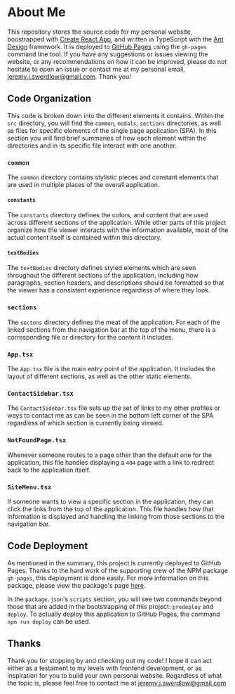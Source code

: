 # About Me

This repository stores the source code for my personal website, boostrapped with
[Create React App](https://github.com/facebook/create-react-app), and written in
TypeScript with the [Ant Design](https://ant.design) framework. It is deployed to
[GitHub Pages](https://pages.github.com/) using the `gh-pages` command line tool. If you
have any suggestions or issues viewing the website, or any recommendations on how it can
be improved, please do not hesitate to open an issue or contact me at my personal email,
[jeremy.j.swerdlow@gmail.com](mailto:jeremyjswerdlow@gmail.com). Thank you!

## Code Organization

This code is broken down into the different elements it contains. Within the `src`
directory, you will find the `common`, `modals`, `sections` directories, as well as
files for specific elements of the single page application (SPA). In this section you
will find brief summaries of how each element within the directories and in its
specific file interact with one another.

### `common`

The `common` directory contains stylistic pieces and constant elements that are used in
multiple places of the overall application.

#### `constants`

The `constants` directory defines the colors, and content that are used across different
sections of the application. While other parts of this project organize how the viewer
interacts with the information available, most of the actual content itself is contained
within this directory.

#### `textBodies`

The `textBodies` directory defines styled elements which are seen throughout the
different sections of the application, including how paragraphs, section headers, and
descriptions should be formatted so that the viewer has a consistent experience
regardless of where they look.

### `sections`

The `sectons` directory defines the meat of the application. For each of the linked
sections from the navigation bar at the top of the menu, there is a corresponding file
or directory for the content it includes.

### `App.tsx`

The `App.tsx` file is the main entry point of the application. It includes the layout of
different sections, as well as the other static elements.

### `ContactSidebar.tsx`

The `ContactSidebar.tsx` file sets up the set of links to my other profiles or ways to
contact me as can be seen in the bottom left corner of the SPA regardless of which
section is currently being viewed.

### `NotFoundPage.tsx`

Whenever someone routes to a page other than the default one for the application, this
file handles displaying a `404` page with a link to redirect back to the application
itself.

### `SiteMenu.tsx`

If someone wants to view a specific section in the application, they can click the links
from the top of the application. This file handles how that information is displayed and
handling the linking from those sections to the navigation bar.

## Code Deployment

As mentioned in the summary, this project is currently deployed to GitHub Pages. Thanks
to the hard work of the supporting crew of the NPM package `gh-pages`, this deployment
is done easily. For more information on this package, please view the package's page
[here](https://www.npmjs.com/package/gh-pages).

In the `package.json`'s `scripts` section, you will see two commands beyond those that
are added in the bootstrapping of this project: `predeploy` and `deploy`. To actually
deploy this application to GitHub Pages, the command `npm run deploy` can be used.

## Thanks

Thank you for stopping by and checking out my code! I hope it can act either as a
testament to my levels with frontend development, or as inspiration for you to build
your own personal website. Regardless of what the topic is, please feel free to contact
me at [jeremy.j.swerdlow@gmail.com](mailto:jeremyjswerdlow@gmail.com)